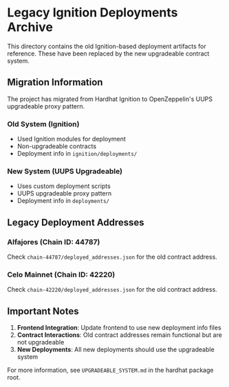 # Legacy Ignition Deployments Archive

This directory contains the old Ignition-based deployment artifacts for reference.
These have been replaced by the new upgradeable contract system.

## Migration Information

The project has migrated from Hardhat Ignition to OpenZeppelin's UUPS upgradeable proxy pattern.

### Old System (Ignition)

- Used Ignition modules for deployment
- Non-upgradeable contracts
- Deployment info in `ignition/deployments/`

### New System (UUPS Upgradeable)

- Uses custom deployment scripts
- UUPS upgradeable proxy pattern
- Deployment info in `deployments/`

## Legacy Deployment Addresses

### Alfajores (Chain ID: 44787)

Check `chain-44787/deployed_addresses.json` for the old contract address.

### Celo Mainnet (Chain ID: 42220)

Check `chain-42220/deployed_addresses.json` for the old contract address.

## Important Notes

1. **Frontend Integration**: Update frontend to use new deployment info files
2. **Contract Interactions**: Old contract addresses remain functional but are not upgradeable
3. **New Deployments**: All new deployments should use the upgradeable system

For more information, see `UPGRADEABLE_SYSTEM.md` in the hardhat package root.
